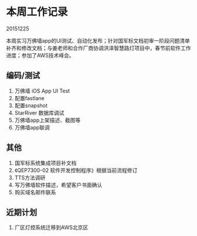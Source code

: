 # 本周工作记录

20151225

本周实习万佛墙app的UI测试、自动化发布；针对国军标文档初审一阶段问题清单补齐和修改文档；与姜老师和合作厂商协调洪泽智慧路灯项目中，春节前软件工作进度；参加了AWS技术峰会。

## 编码/测试

1. 万佛墙 iOS App UI Test
1. 配置fastlane
1. 配置snapshot
1. StarRiver 数据库调试
1. 万佛墙app上架描述、截图等
1. 万佛墙app联调

## 其他

1. 国军标系统集成项目补文档
1. 《QEP7300-02 软件开发控制程序》根据当前流程修订
1. TTS方法调研
1. 写万佛墙软件描述，希望客户书面确认
1. 购买域名邮件联系

## 近期计划

1. 厂区灯控系统迁移到AWS北京区
